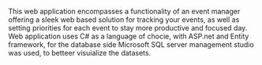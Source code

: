 This web application encompasses a functionality of an event manager offering a sleek web based solution for tracking your events, as well as setting priorities for each event to stay more productive and focused day. Web application uses C# as a language of chocie, with ASP.net and Entity framework, for the database side Microsoft SQL server management studio was used, to betteer visuialize the datasets. 
